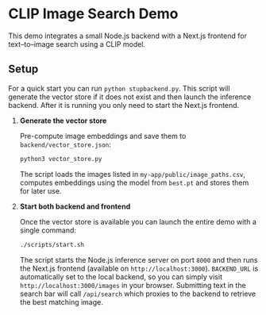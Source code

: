 # CLIP Image Search Demo

This demo integrates a small Node.js backend with a Next.js
frontend for text–to–image search using a CLIP model.

## Setup

For a quick start you can run `python stupbackend.py`. This script will generate
the vector store if it does not exist and then launch the inference backend.
After it is running you only need to start the Next.js frontend.

1. **Generate the vector store**

   Pre-compute image embeddings and save them to `backend/vector_store.json`:

   ```bash
   python3 vector_store.py
   ```

   The script loads the images listed in `my-app/public/image_paths.csv`,
   computes embeddings using the model from `best.pt` and stores them
   for later use.

2. **Start both backend and frontend**

   Once the vector store is available you can launch the entire demo with a
   single command:

   ```bash
   ./scripts/start.sh
   ```

   The script starts the Node.js inference server on port `8000` and then runs
   the Next.js frontend (available on `http://localhost:3000`). `BACKEND_URL` is
   automatically set to the local backend, so you can simply visit
   `http://localhost:3000/images` in your browser. Submitting text in the search
   bar will call `/api/search` which proxies to the backend to retrieve the best
   matching image.
